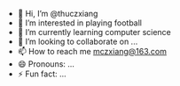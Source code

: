 - 👋 Hi, I’m @thuczxiang
- 👀 I’m interested in playing football
- 🌱 I’m currently learning computer science
- 💞️ I’m looking to collaborate on ...
- 📫 How to reach me mczxiang@163.com
- 😄 Pronouns: ...
- ⚡ Fun fact: ...

<!---
thuczxiang/thuczxiang is a ✨ special ✨ repository because its `README.md` (this file) appears on your GitHub profile.
You can click the Preview link to take a look at your changes.
--->
